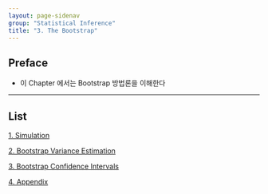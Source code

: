 ```yaml
---
layout: page-sidenav
group: "Statistical Inference"
title: "3. The Bootstrap"
---
```


## Preface

- 이 Chapter 에서는 Bootstrap 방법론을 이해한다

---

## List

[1. Simulation](https://sungbinlim.github.io/sl/docs/aos2/0301)

[2. Bootstrap Variance Estimation](https://sungbinlim.github.io/sl/docs/aos2/0302)

[3. Bootstrap Confidence Intervals](https://sungbinlim.github.io/sl/docs/aos2/0303)

[4. Appendix](https://sungbinlim.github.io/sl/docs/aos2/0304)
